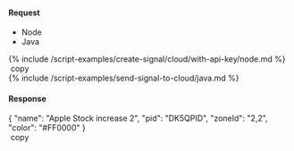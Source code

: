 #### Request
<ul class="tabs__top-bar">
    <li class="tab-link current" data-tab="create-signal-node">Node</li>
    <li class="tab-link" data-tab="tab-install-java">Java</li>
</ul>
<div id="create-signal-node" class=" code tabs__content current" markdown="1">
{% include /script-examples/create-signal/cloud/with-api-key/node.md %}
  <a class="btn btn-sm" onclick="copyToClipBoard('create-signal-node')"><i class="fa fa-copy"></i>&nbsp;copy</a>
</div>

<div id="tab-install-java" class="tabs__content" markdown="1">
{% include /script-examples/send-signal-to-cloud/java.md %}
</div>


#### Response

<div  class="code code-response">
  <div class="json-code" id="example1">
    {
      "name": "Apple Stock increase 2",
      "pid": "DK5QPID",
      "zoneId": "2,2",
      "color": "#FF0000"
    }
  </div>
  <a class="btn btn-sm" onclick="copyToClipBoard('example1')"><i class="fa fa-copy"></i>&nbsp;copy</a>
</div>
